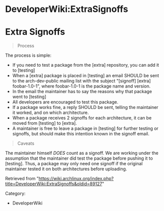 DeveloperWiki:ExtraSignoffs
===========================

Extra Signoffs
==============

> Process

The process is simple:

-   If you need to test a package from the [extra] repository, you can
    add it to [testing]
-   When a [extra] package is placed in [testing] an email SHOULD be
    sent to the arch-dev-public mailing list with the subject "[signoff]
    [extra] foobar-1.0-1", where foobar-1.0-1 is the package name and
    version.
-   In the email the maintainer has to say the reasons why that package
    went to [testing]
-   All developers are encouraged to test this package.
-   If a package works fine, a reply SHOULD be sent, telling the
    maintainer it worked, and on which architecture.
-   When a package receives 2 signoffs for each architecture, it can be
    moved from [testing] to [extra].
-   A maintainer is free to leave a package in [testing] for further
    testing or signoffs, but should make this intention known in the
    signoff email.

> Caveats

The maintainer himself *DOES* count as a signoff. We are working under
the assumption that the maintainer did test the package before pushing
it to [testing]. Thus, a package may only need one signoff if the
original maintainer tested it on both architectures before uploading.

Retrieved from
"https://wiki.archlinux.org/index.php?title=DeveloperWiki:ExtraSignoffs&oldid=89127"

Category:

-   DeveloperWiki
